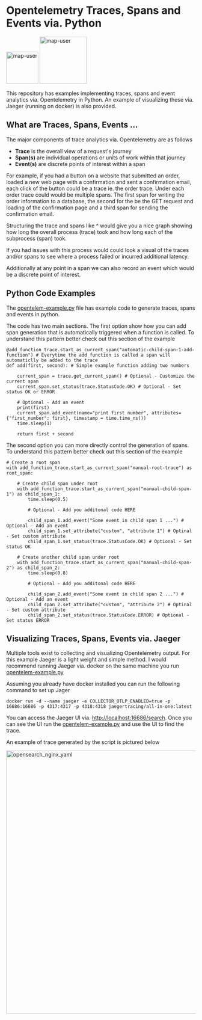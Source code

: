 # Opentelemetry Traces, Spans and Events via. Python

<img width="85" alt="map-user" src="https://img.shields.io/badge/views-072-green"> <img width="125" alt="map-user" src="https://img.shields.io/badge/unique visits-010-green">

This repository has examples implementing traces, spans and event analytics via. Opentelemetry in Python. An example of visualizing these via. Jaeger (running on docker) is also provided.

## What are Traces, Spans, Events ...

The major components of trace analytics via. Opentelemetry are as follows

* **Trace** is the overall view of a request's journey <br>
* **Span(s)** are individual operations or units of work within that journey <br>
* **Event(s)** are discrete points of interest within a span

For example, if you had a button on a website that submitted an order, loaded a new web page with a confirmation and sent a confirmation email, each click of the button could be a trace ie. the order trace. Under each order trace could would be multiple spans. The first span for writing the order information to a database, the second for the be the GET request and loading of the confirmation page and a third span for sending the confirmation email.

Structuring the trace and spans like ^ would give you a nice graph showing how long the overall process (trace) took and how long each of the subprocess (span) took.

If you had issues with this process would could look a visual of the traces and/or spans to see where a process failed or incurred additional latency.

Additionally at any point in a span we can also record an event which would be a discrete point of interest.

## Python Code Examples

The [opentelem-example.py](https://github.com/ev2900/Opentelemetry_Tracing_Python/blob/main/opentelem-example.py) file has example code to generate traces, spans and events in python.

The code has two main sections. The first option show how you can add span generation that is automatically triggered when a function is called.  To understand this pattern better check out this section of the example

```
@add_function_trace.start_as_current_span("automatic-child-span-1-add-function") # Everytime the add function is called a span will automaticlly be added to the trace
def add(first, second): # Simple example function adding two numbers

    current_span = trace.get_current_span() # Optional - Customize the current span
    current_span.set_status(trace.StatusCode.OK) # Optional - Set status OK or ERROR

    # Optional - Add an event
    print(first)
    current_span.add_event(name="print first number", attributes={"first_number": first}, timestamp = time.time_ns())
    time.sleep(1)

    return first + second
```

The second option you can more directly control the generation of spans. To understand this pattern better check out this section of the example

```
# Create a root span
with add_function_trace.start_as_current_span("manual-root-trace") as root_span:

    # Create child span under root
    with add_function_trace.start_as_current_span("manual-child-span-1") as child_span_1:
        time.sleep(0.5)

        # Optional - Add you additonal code HERE

        child_span_1.add_event("Some event in child span 1 ...") # Optional - Add an event
        child_span_1.set_attribute("custom", "attribute 1") # Optinal - Set custom attribute
        child_span_1.set_status(trace.StatusCode.OK) # Optional - Set status OK

    # Create another child span under root
    with add_function_trace.start_as_current_span("manual-child-span-2") as child_span_2:
        time.sleep(0.8)

        # Optional - Add you additonal code HERE

        child_span_2.add_event("Some event in child span 2 ...") # Optional - Add an event
        child_span_2.set_attribute("custom", "attribute 2") # Optinal - Set custom attribute
        child_span_2.set_status(trace.StatusCode.ERROR) # Optional - Set status ERROR
```

## Visualizing Traces, Spans, Events via. Jaeger

Multiple tools exist to collecting and visualizing Opentelemetry output. For this example Jaeger is a light weight and simple method. I would recommend running Jaeger via. docker on the same machine you run [opentelem-example.py](https://github.com/ev2900/Opentelemetry_Tracing_Python/blob/main/opentelem-example.py)

Assuming you already have docker installed you can run the following command to set up Jager

```docker run -d --name jaeger -e COLLECTOR_OTLP_ENABLED=true -p 16686:16686 -p 4317:4317 -p 4318:4318 jaegertracing/all-in-one:latest```

You can access the Jaeger UI via. [http://localhost:16686/search](http://localhost:16686/search). Once you can see the UI run the [opentelem-example.py](https://github.com/ev2900/Opentelemetry_Tracing_Python/blob/main/opentelem-example.py) and use the UI to find the trace.

An example of trace generated by the script is pictured below

<img width="700" alt="opensearch_nginx_yaml" src="https://github.com/ev2900/Opentelemetry_Tracing_Python/blob/main/README/jaeger-trace.png">
